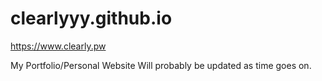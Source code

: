 ﻿# clearlyyy.github.io

https://www.clearly.pw

My Portfolio/Personal Website
Will probably be updated as time goes on.
